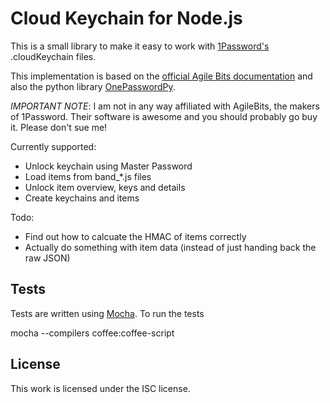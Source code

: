 # Cloud Keychain for Node.js

This is a small library to make it easy to work with
  [1Password's](http://agilebits.com/onepassword) .cloudKeychain files.

This implementation is based on the
  [official Agile Bits documentation](http://learn.agilebits.com/1Password4/Security/keychain-design.html)
  and also the python library [OnePasswordPy](http://github.com/roguelazer/onepasswordpy).

*IMPORTANT NOTE*: I am not in any way affiliated with AgileBits, the makers
  of 1Password. Their software is awesome and you should probably go buy it.
  Please don't sue me!

Currently supported: 

- Unlock keychain using Master Password
- Load items from band_*.js files
- Unlock item overview, keys and details
- Create keychains and items


Todo:

- Find out how to calcuate the HMAC of items correctly
- Actually do something with item data (instead of just handing back the raw
JSON)

## Tests

Tests are written using [Mocha](http://visionmedia.github.com/mocha/).
To run the tests

  mocha --compilers coffee:coffee-script

License
-------
This work is licensed under the ISC license.